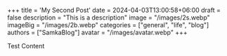 +++
title = 'My Second Post'
date = 2024-04-03T13:00:58+06:00
draft = false
description = "This is a description"
image = "/images/2s.webp"
imageBig = "/images/2b.webp"
categories = ["general", "life", "blog"]
authors = ["SamkaBlog"]
avatar = "/images/avatar.webp"
+++

Test Content